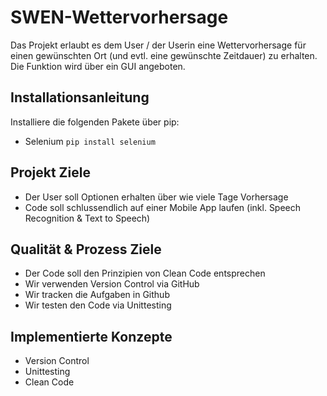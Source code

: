 # SWEN-Wettervorhersage
Das Projekt erlaubt es dem User / der Userin eine Wettervorhersage für einen gewünschten Ort (und evtl. eine gewünschte Zeitdauer) zu erhalten. Die Funktion wird über ein GUI angeboten. 

## Installationsanleitung
Installiere die folgenden Pakete über pip: 
* Selenium `pip install selenium`

## Projekt Ziele
* Der User soll Optionen erhalten über wie viele Tage Vorhersage
* Code soll schlussendlich auf einer Mobile App laufen (inkl. Speech Recognition & Text to Speech) 

## Qualität & Prozess Ziele
* Der Code soll den Prinzipien von Clean Code entsprechen  
* Wir verwenden Version Control via GitHub 
* Wir tracken die Aufgaben in Github
* Wir testen den Code via Unittesting

## Implementierte Konzepte
* Version Control
* Unittesting
* Clean Code